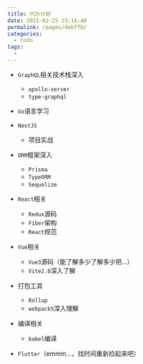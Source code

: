 ```yaml
---
title: 代办计划
date: 2021-02-25 23:14:40
permalink: /pages/4ebffb/
categories:
  - todo
tags:
  - 
---
```


- `GraphQL`相关技术栈深入
  - `apollo-server`
  - `type-graphql`

- `Go`语言学习

- `NestJS`
  - 项目实战
- `ORM`框架深入
  - `Prisma`
  - `TypeORM`
  - `Sequelize`

- `React`相关
  - `Redux`源码
  - `Fiber`架构
  - `React`规范
- `Vue`相关
  - `Vue3`源码（能了解多少了解多少把...）
  - `Vite2.0`深入了解

- 打包工具
  - `Rollup`
  - `webpack5`深入理解

- 编译相关
  - `babel`编译

- `Flutter`（emmm...，找时间重新捡起来吧）
